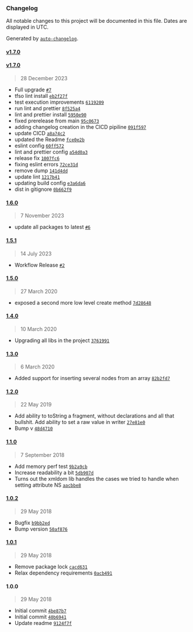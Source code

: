### Changelog

All notable changes to this project will be documented in this file. Dates are displayed in UTC.

Generated by [`auto-changelog`](https://github.com/CookPete/auto-changelog).

#### [v1.7.0](https://github.com/tfso/njs-tfso-xml/compare/v1.7.0...v1.7.0)

#### [v1.7.0](https://github.com/tfso/njs-tfso-xml/compare/1.6.0...v1.7.0)

> 28 December 2023

- Full upgrade [`#7`](https://github.com/tfso/njs-tfso-xml/pull/7)
- tfso lint install [`eb2f27f`](https://github.com/tfso/njs-tfso-xml/commit/eb2f27ff6de42e517b46e6e78848a3f8bcd22817)
- test execution improvements [`6119209`](https://github.com/tfso/njs-tfso-xml/commit/61192093724a806e42bf0fd8a9a8da6cca54759a)
- run lint and prettier [`8f525a4`](https://github.com/tfso/njs-tfso-xml/commit/8f525a406a5552e1be3a991387d847ad2498ade7)
- lint and prettier install [`5950e90`](https://github.com/tfso/njs-tfso-xml/commit/5950e9017109f2d4026330210a8f58ef5af61e45)
- fixed prerelease from main [`95c0673`](https://github.com/tfso/njs-tfso-xml/commit/95c0673b2bd0aeb2ece59e830f040c24e2a22bf6)
- adding changelog creation in the CICD pipiline [`091f597`](https://github.com/tfso/njs-tfso-xml/commit/091f597cac219ee0b9d2bd33034c0a84f59ebc11)
- update CICD [`a8a74c2`](https://github.com/tfso/njs-tfso-xml/commit/a8a74c2dcd06717feffc22967d59b39cbfc1580b)
- updated the Readme [`fce0e2b`](https://github.com/tfso/njs-tfso-xml/commit/fce0e2bf9d2e62f6667b3e2dc16a666e20c6a230)
- eslint config [`60ff572`](https://github.com/tfso/njs-tfso-xml/commit/60ff572cc68148995f81ea40750f1aa4a3c0c47d)
- lint and prettier config [`a54d0a3`](https://github.com/tfso/njs-tfso-xml/commit/a54d0a3e8ae73dfcc7a03e8443fae886b1e599f6)
- release fix [`1007fc6`](https://github.com/tfso/njs-tfso-xml/commit/1007fc6f16db4b75bce0654ffb49a51a95df383e)
- fixing eslint errors [`72ce31d`](https://github.com/tfso/njs-tfso-xml/commit/72ce31d1e64681e90d72957946a5c45d5cf1472a)
- remove dump [`141d4dd`](https://github.com/tfso/njs-tfso-xml/commit/141d4dd17c0a10e3f5bdd810ef1bde826c1010db)
- update lint [`1217b41`](https://github.com/tfso/njs-tfso-xml/commit/1217b41ef4fab96392bbcebffa6693e8668a67af)
- updating build config [`e3a6da6`](https://github.com/tfso/njs-tfso-xml/commit/e3a6da6717764829588f85310bd5ff2890bbe8d4)
- dist in gitignore [`0b662f9`](https://github.com/tfso/njs-tfso-xml/commit/0b662f9f80d915a21332e7ccc6fa8fd14b60ec1c)

#### [1.6.0](https://github.com/tfso/njs-tfso-xml/compare/1.5.1...1.6.0)

> 7 November 2023

- update all packages to latest [`#6`](https://github.com/tfso/njs-tfso-xml/pull/6)

#### [1.5.1](https://github.com/tfso/njs-tfso-xml/compare/1.5.0...1.5.1)

> 14 July 2023

- Workflow Release [`#2`](https://github.com/tfso/njs-tfso-xml/pull/2)

#### [1.5.0](https://github.com/tfso/njs-tfso-xml/compare/1.4.0...1.5.0)

> 27 March 2020

- exposed a second more low level create method [`7d28648`](https://github.com/tfso/njs-tfso-xml/commit/7d2864815ae23a267a108cb1639a4994ac891d06)

#### [1.4.0](https://github.com/tfso/njs-tfso-xml/compare/1.3.0...1.4.0)

> 10 March 2020

- Upgrading all libs in the project [`3761991`](https://github.com/tfso/njs-tfso-xml/commit/37619915def90e8ee379781c6023dd2e160ffbe2)

#### [1.3.0](https://github.com/tfso/njs-tfso-xml/compare/1.2.0...1.3.0)

> 6 March 2020

- Added support for inserting several nodes from an array [`82b2fd7`](https://github.com/tfso/njs-tfso-xml/commit/82b2fd7d0accc1660892217858db924ed1ad5a0b)

#### [1.2.0](https://github.com/tfso/njs-tfso-xml/compare/1.1.0...1.2.0)

> 22 May 2019

- Add ability to toString a fragment, without declarations and all that bullshit. Add ability to set a raw value in writer [`27e81e0`](https://github.com/tfso/njs-tfso-xml/commit/27e81e0f2766c7295c5b878b7dda12162d1429bc)
- Bump v [`48d4710`](https://github.com/tfso/njs-tfso-xml/commit/48d471059aa3b1cd128cdcc4ab7f0ffd53a0f4ff)

#### [1.1.0](https://github.com/tfso/njs-tfso-xml/compare/1.0.2...1.1.0)

> 7 September 2018

- Add memory perf test [`9b2a9cb`](https://github.com/tfso/njs-tfso-xml/commit/9b2a9cbb3674ce78ec596717e7fad364f92fd5bc)
- Increase readability a bit [`5db907d`](https://github.com/tfso/njs-tfso-xml/commit/5db907db80fb5abdf08e34e98ea8263785954c87)
- Turns out the xmldom lib handles the cases we tried to handle when setting attribute NS [`aacbbe8`](https://github.com/tfso/njs-tfso-xml/commit/aacbbe8f62eeea89db836440f60ecd442b82fc60)

#### [1.0.2](https://github.com/tfso/njs-tfso-xml/compare/1.0.1...1.0.2)

> 29 May 2018

- Bugfix [`b9bb2ed`](https://github.com/tfso/njs-tfso-xml/commit/b9bb2ed97260c4164744e8aa12d501ecf2e9a272)
- Bump version [`50af876`](https://github.com/tfso/njs-tfso-xml/commit/50af8765e602d055e5397d74468e710a2afc0d35)

#### [1.0.1](https://github.com/tfso/njs-tfso-xml/compare/1.0.0...1.0.1)

> 29 May 2018

- Remove package lock [`cacd631`](https://github.com/tfso/njs-tfso-xml/commit/cacd631db7dd8c02888e9ea00467d1e597ba95a9)
- Relax dependency requirements [`0acb491`](https://github.com/tfso/njs-tfso-xml/commit/0acb49165b845d7196e951af7e3152906b55fde2)

#### 1.0.0

> 29 May 2018

- Initial commit [`4be87b7`](https://github.com/tfso/njs-tfso-xml/commit/4be87b75b2702c62bb0687fd7dce9cf108df61bc)
- Initial commit [`40b6941`](https://github.com/tfso/njs-tfso-xml/commit/40b694197564575bf7ee5ff2a7894548e568adda)
- Update readme [`9124f7f`](https://github.com/tfso/njs-tfso-xml/commit/9124f7fba3b1569776cc595810e98591e4ae4d3e)
